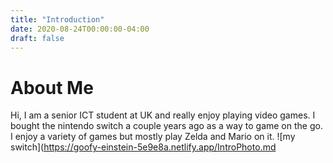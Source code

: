 ```yaml
---
title: "Introduction"
date: 2020-08-24T00:00:00-04:00
draft: false
---
```

About Me
========
Hi, I am a senior ICT student at UK and really enjoy playing video games. I bought the nintendo switch a couple years ago as a way to game on the go. I enjoy a variety of games but mostly play Zelda and Mario on it.
![my switch](https://goofy-einstein-5e9e8a.netlify.app/IntroPhoto.md
